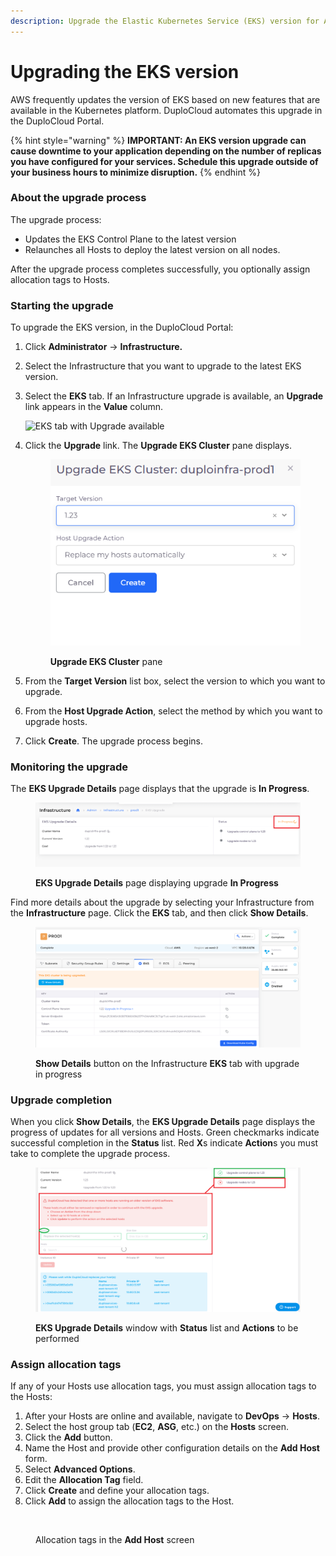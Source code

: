 ```yaml
---
description: Upgrade the Elastic Kubernetes Service (EKS) version for AWS
---
```


# Upgrading the EKS version

AWS frequently updates the version of EKS based on new features that are available in the Kubernetes platform. DuploCloud automates this upgrade in the DuploCloud Portal.

{% hint style="warning" %}
**IMPORTANT: An EKS version upgrade can cause downtime to your application depending on the number of replicas you have configured for your services. Schedule this upgrade outside of your business hours to minimize disruption.**
{% endhint %}

### About the upgrade process

The upgrade process:

* Updates the EKS Control Plane to the latest version
* Relaunches all Hosts to deploy the latest version on all nodes.

After the upgrade process completes successfully, you optionally assign allocation tags to Hosts.

### Starting the upgrade&#x20;

To upgrade the EKS version, in the DuploCloud Portal:&#x20;

1. Click **Administrator** -> **Infrastructure.**
2. Select the Infrastructure that you want to upgrade to the latest EKS version.
3.  Select the **EKS** tab. If an Infrastructure upgrade is available, an **Upgrade** link appears in the **Value** column.

    ![EKS tab with Upgrade available](<../../../../.gitbook/assets/AWS\_EKS\_Upgrade0 (1).png>)
4.  Click the **Upgrade** link. The **Upgrade EKS Cluster** pane displays.

    <figure><img src="../../../../.gitbook/assets/AWS_EKS_Upgrade1.png" alt=""><figcaption><p><strong>Upgrade EKS Cluster</strong> pane</p></figcaption></figure>
5. From the **Target Version** list box, select the version to which you want to upgrade.&#x20;
6. From the **Host Upgrade Action**, select the method by which you want to upgrade hosts.
7. Click **Create**. The upgrade process begins.

### Monitoring the upgrade&#x20;

The **EKS Upgrade Details** page displays that the upgrade is **In Progress**.

<figure><img src="../../../../.gitbook/assets/AWS_EKS_Upgrade2 (1).png" alt=""><figcaption><p><strong>EKS Upgrade Details</strong> page displaying upgrade <strong>In Progress</strong></p></figcaption></figure>

Find more details about the upgrade by selecting your Infrastructure from the **Infrastructure** page. Click the **EKS** tab, and then click **Show Details**.&#x20;

<figure><img src="../../../../.gitbook/assets/AWS_EKS_Upgrade3.png" alt=""><figcaption><p><strong>Show Details</strong> button on the Infrastructure <strong>EKS</strong> tab with upgrade in progress</p></figcaption></figure>

### Upgrade completion

When you click **Show Details**, the **EKS Upgrade Details** page displays the progress of updates for all versions and Hosts. Green checkmarks indicate successful completion in the **Status** list. Red **X**s indicate **Action**s you must take to complete the upgrade process.

<figure><img src="../../../../.gitbook/assets/AWS_EKS_Upgrade4.png" alt=""><figcaption><p><strong>EKS Upgrade Details</strong> window with <strong>Status</strong> list and <strong>Actions</strong> to be performed </p></figcaption></figure>

### Assign allocation tags

If any of your Hosts use allocation tags, you must assign allocation tags to the Hosts:

1. After your Hosts are online and available, navigate to **DevOps** -> **Hosts**.
2. Select the host group tab (**EC2**, **ASG**, etc.) on the **Hosts** screen.&#x20;
3. Click the **Add** button.
4. Name the Host and provide other configuration details on the **Add Host** form.
5. Select **Advanced Options**.
6. Edit the **Allocation Tag** field.&#x20;
7. Click **Create** and define your allocation tags.
8. Click **Add** to assign the allocation tags to the Host.

<figure><img src="../../../../.gitbook/assets/Hosts_Tags_AWS.png" alt=""><figcaption><p>Allocation tags in the <strong>Add Host</strong> screen</p></figcaption></figure>



&#x20; &#x20;

&#x20;                                 &#x20;
